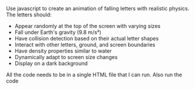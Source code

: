 Use javascript to create an animation of falling letters with realistic physics. The letters should:
* Appear randomly at the top of the screen with varying sizes
* Fall under Earth's gravity (9.8 m/s²)
* Have collision detection based on their actual letter shapes
* Interact with other letters, ground, and screen boundaries
* Have density properties similar to water
* Dynamically adapt to screen size changes
* Display on a dark background

All the code needs to be in a single HTML file that I can run. Also run the code
